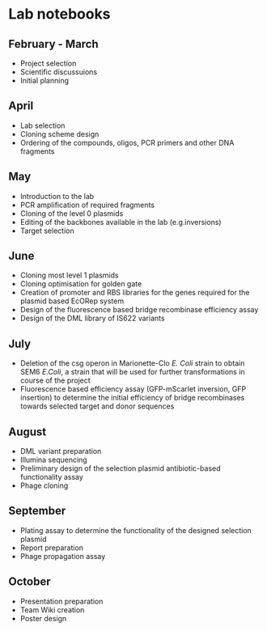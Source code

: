 # Lab notebooks

## February - March

+ Project selection
+ Scientific discussuions
+ Initial planning


## April 

+ Lab selection
+ Cloning scheme design
+ Ordering of the compounds, oligos, PCR primers and other DNA fragments

## May

+ Introduction to the lab
+ PCR amplification of required fragments
+ Cloning of the level 0 plasmids
+ Editing of the backbones available in the lab (e.g.inversions)
+ Target selection

## June

+ Cloning most level 1 plasmids
+ Cloning optimisation for golden gate
+ Creation of promoter and RBS libraries for the genes required for the plasmid based EcORep system
+ Design of the fluorescence based bridge recombinase efficiency assay
+ Design of the DML library of IS622 variants

## July

+ Deletion of the csg operon in Marionette-Clo _E. Coli_ strain to obtain SEM6 _E.Coli_, a strain that will be used for further transformations in course of the project
+ Fluorescence based efficiency assay (GFP-mScarlet inversion, GFP insertion) to determine the initial efficiency of bridge recombinases towards selected target and donor sequences 

## August

+ DML variant preparation
+ Illumina sequencing
+ Preliminary design of the selection plasmid antibiotic-based functionality assay 
+ Phage cloning

## September

+ Plating assay to determine the functionality of the designed selection plasmid  
+ Report preparation
+ Phage propagation assay

## October

+ Presentation preparation
+ Team Wiki creation
+ Poster design 
